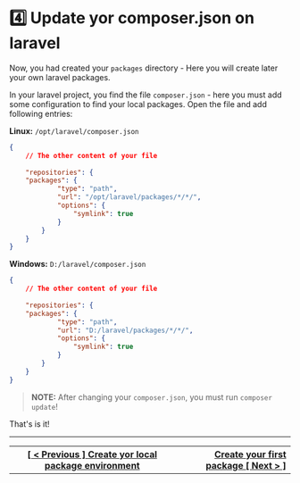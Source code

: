 # :four: Update yor composer.json on laravel

Now, you had created  your `packages` directory - Here you will create later your own laravel packages.

In your laravel project, you find the file `composer.json` - here you must add some configuration to find your local packages. Open the file and add following entries:

**Linux:** `/opt/laravel/composer.json` 
```json
{
    // The other content of your file
    
    "repositories": {
	"packages": {
            "type": "path",
            "url": "/opt/laravel/packages/*/*/",
			"options": {
                "symlink": true
            }
        }
    }
}
```

**Windows:** `D:/laravel/composer.json` 
```json
{
    // The other content of your file
    
    "repositories": {
	"packages": {
            "type": "path",
            "url": "D:/laravel/packages/*/*/",
			"options": {
                "symlink": true
            }
        }
    }
}
```

> **NOTE:** After changing your `composer.json`, you must run `composer update`!

That's is it!

----
<table width="100%">
  <tr>
    <th>
      <a href="environment.md">[ < Previous ] Create yor local package environment</a>
    </th>
    <th style="text-align: right">
      <a href="package.md">Create your first package [ Next > ]</a>
    </th>
  </tr>
</div>
